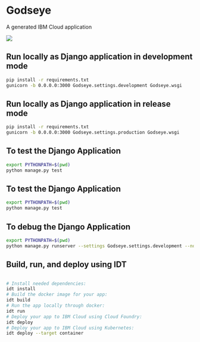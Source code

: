 # Godseye

A generated IBM Cloud application

[![](https://img.shields.io/badge/bluemix-powered-blue.svg)](https://bluemix.net)

## Run locally as Django application in development mode
```bash
pip install -r requirements.txt
gunicorn -b 0.0.0.0:3000 Godseye.settings.development Godseye.wsgi
```
## Run locally as Django application in release mode
```bash
pip install -r requirements.txt
gunicorn -b 0.0.0.0:3000 Godseye.settings.production Godseye.wsgi
```
## To test the Django Application
```bash
export PYTHONPATH=$(pwd)
python manage.py test
```
## To test the Django Application
```bash
export PYTHONPATH=$(pwd)
python manage.py test
```
## To debug the Django Application
```bash
export PYTHONPATH=$(pwd)
python manage.py runserver --settings Godseye.settings.development --noreload
```

## Build, run, and deploy using IDT
```bash

# Install needed dependencies:
idt install
# Build the docker image for your app:
idt build
# Run the app locally through docker:
idt run
# Deploy your app to IBM Cloud using Cloud Foundry:
idt deploy
# Deploy your app to IBM Cloud using Kubernetes:
idt deploy --target container
```